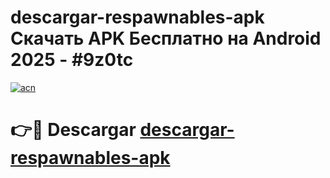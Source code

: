 # descargar-respawnables-apk Скачать APK Бесплатно на Android 2025 - #9z0tc

[![acn](https://github.com/user-attachments/assets/0f9c940e-d8b0-45ae-aac7-cd30a18b3e1c)](https://apps.freeplayer.one?title=descargar-respawnables-apk&ref=9RF)

# 👉🔴 Descargar [descargar-respawnables-apk](https://apps.freeplayer.one?title=descargar-respawnables-apk&ref=9RF)